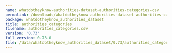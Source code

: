 ```yaml
---
name: whatdotheyknow-authorities-dataset-authorities-categories-csv
permalink: /downloads/whatdotheyknow-authorities-dataset-authorities-categories-csv/0_73
package: whatdotheyknow_authorities_dataset
title: authorities_categories
filename: authorities_categories.csv
version: '0.73'
full_version: 0.73.0
file: /data/whatdotheyknow_authorities_dataset/0.73/authorities_categories.csv
---
```

